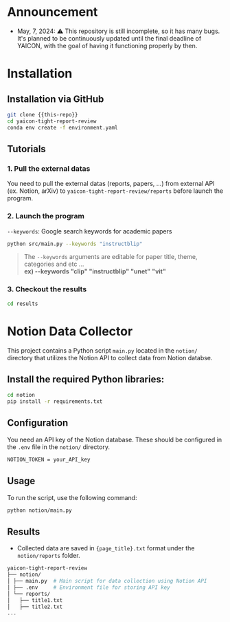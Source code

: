 # Announcement

- May, 7, 2024: ⚠️ This repository is still incomplete, so it has many bugs. It's planned to be continuously updated until the final deadline of YAICON, with the goal of having it functioning properly by then.

# Installation

## Installation via GitHub

```sh
git clone {{this-repo}}
cd yaicon-tight-report-review
conda env create -f environment.yaml
```

## Tutorials

### 1. Pull the external datas

You need to pull the external datas (reports, papers, ...) from external API (ex. Notion, arXiv) to `yaicon-tight-report-review/reports` before launch the program.

### 2. Launch the program

`--keywords`: Google search keywords for academic papers

```sh
python src/main.py --keywords "instructblip"
```

> The `--keywords` arguments are editable for paper title, theme, categories and etc ...
> \
> **ex) --keywords "clip" "instructblip" "unet" "vit"**

### 3. Checkout the results

```sh
cd results
```

# Notion Data Collector

This project contains a Python script `main.py` located in the `notion/` directory that utilizes the Notion API to collect data from Notion databse.

## Install the required Python libraries:

```sh
cd notion
pip install -r requirements.txt
```

## Configuration

You need an API key of the Notion database. These should be configured in the `.env` file in the `notion/` directory.

```sh
NOTION_TOKEN = your_API_key
```

## Usage

To run the script, use the following command:

```sh
python notion/main.py
```

## Results

- Collected data are saved in `{page_title}.txt` format under the `notion/reports` folder.

```sh
yaicon-tight-report-review
├── notion/
│ ├── main.py  # Main script for data collection using Notion API
│ ├── .env     # Environment file for storing API key
│ └── reports/
│   ├── title1.txt
│   ├── title2.txt
...
```
